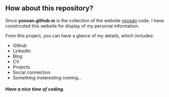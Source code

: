 ## How about this repository?

Since **yoosan.github.io** is the collection of the website [yoosan](http://yoosan.me) code. I have constrcuted this website for display of my personal information.

From this project, you can have a glance of my details, which includes:

+ Github
+ LinkedIn
+ Blog
+ CV
+ Projects
+ Social connection
+ Something insteresting coming...

##### Have a nice time of coding.
